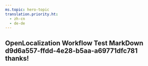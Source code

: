 ```yaml
---
ms.topic: hero-topic
translation.priority.ht: 
  - zh-cn
  - de-de
---
```

## OpenLocalization Workflow Test MarkDown d9d6a557-ffdd-4e28-b5aa-a69771dfc781 thanks!
